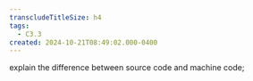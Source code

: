 ```yaml
---
transcludeTitleSize: h4
tags:
  - C3.3
created: 2024-10-21T08:49:02.000-0400
---
```

explain the difference between source code and machine code;